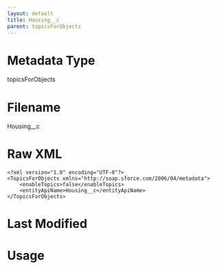 ```yaml
---
layout: default
title: Housing__c
parent: topicsForObjects
---
```

# Metadata Type
topicsForObjects


# Filename 
Housing__c


# Raw XML
```
<?xml version="1.0" encoding="UTF-8"?>
<TopicsForObjects xmlns="http://soap.sforce.com/2006/04/metadata">
    <enableTopics>false</enableTopics>
    <entityApiName>Housing__c</entityApiName>
</TopicsForObjects>
```


# Last Modified


# Usage
